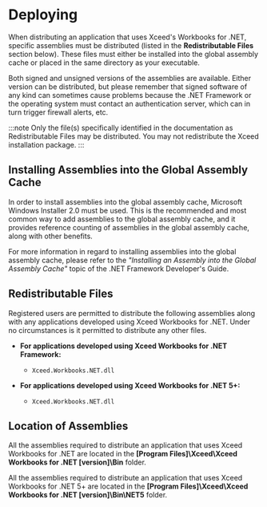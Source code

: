 # Deploying

When distributing an application that uses Xceed's Workbooks for .NET, specific assemblies must be distributed (listed in the **Redistributable Files** section below). These files must either be installed into the global assembly cache or placed in the same directory as your executable.

Both signed and unsigned versions of the assemblies are available. Either version can be distributed, but please remember that signed software of any kind can sometimes cause problems because the .NET Framework or the operating system must contact an authentication server, which can in turn trigger firewall alerts, etc.

:::note
 Only the file(s) specifically identified in the documentation as Redistributable Files may be distributed. You may not redistribute the Xceed installation package.
:::

## Installing Assemblies into the Global Assembly Cache

In order to install assemblies into the global assembly cache, Microsoft Windows Installer 2.0 must be used. This is the recommended and most common way to add assemblies to the global assembly cache, and it provides reference counting of assemblies in the global assembly cache, along with other benefits.

For more information in regard to installing assemblies into the global assembly cache, please refer to the *"Installing an Assembly into the Global Assembly Cache"* topic of the .NET Framework Developer's Guide.

## Redistributable Files

Registered users are permitted to distribute the following assemblies along with any applications developed using Xceed Workbooks for .NET. Under no circumstances is it permitted to distribute any other files.

- **For applications developed using Xceed Workbooks for .NET Framework:**
  - `Xceed.Workbooks.NET.dll`

- **For applications developed using Xceed Workbooks for .NET 5+:**
  - `Xceed.Workbooks.NET.dll`

## Location of Assemblies

All the assemblies required to distribute an application that uses Xceed Workbooks for .NET are located in the **[Program Files]\Xceed\Xceed Workbooks for .NET [version]\Bin** folder.

All the assemblies required to distribute an application that uses Xceed Workbooks for .NET 5+ are located in the **[Program Files]\Xceed\Xceed Workbooks for .NET [version]\Bin\NET5** folder.
